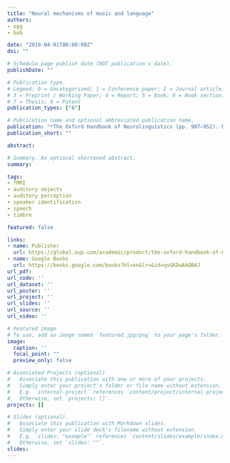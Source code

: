 ```yaml
---
title: "Neural mechanisms of music and language"
authors:
- ogg
- bob

date: "2019-04-01T00:00:00Z"
doi: ""

# Schedule page publish date (NOT publication's date).
publishDate: ""

# Publication type.
# Legend: 0 = Uncategorized; 1 = Conference paper; 2 = Journal article;
# 3 = Preprint / Working Paper; 4 = Report; 5 = Book; 6 = Book section;
# 7 = Thesis; 8 = Patent
publication_types: ["6"]

# Publication name and optional abbreviated publication name.
publication: "*The Oxford Handbook of Neurolinguistics (pp. 907–952). New York, NY: Oxford University Press*"
publication_short: ""

abstract:

# Summary. An optional shortened abstract.
summary:

tags:
- fMRI
- auditory objects
- auditory perception
- speaker identification
- speech
- timbre  

featured: false

links:
- name: Publisher
  url: https://global.oup.com/academic/product/the-oxford-handbook-of-neurolinguistics-9780190672027?cc=us&lang=en&
- name: Google Books
  url: https://books.google.com/books?hl=en&lr=&id=qsGKDwAAQBAJ
url_pdf:
url_code: ''
url_dataset: ''
url_poster: ''
url_project: ''
url_slides: ''
url_source: ''
url_video: ''

# Featured image
# To use, add an image named `featured.jpg/png` to your page's folder. 
image:
  caption: ''
  focal_point: ""
  preview_only: false

# Associated Projects (optional).
#   Associate this publication with one or more of your projects.
#   Simply enter your project's folder or file name without extension.
#   E.g. `internal-project` references `content/project/internal-project/index.md`.
#   Otherwise, set `projects: []`.
projects: []

# Slides (optional).
#   Associate this publication with Markdown slides.
#   Simply enter your slide deck's filename without extension.
#   E.g. `slides: "example"` references `content/slides/example/index.md`.
#   Otherwise, set `slides: ""`.
slides:
---
```


